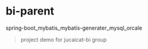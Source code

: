 # bi-parent
spring-boot_mybatis_mybatis-generater_mysql_orcale
> project demo for jucaicat-bi group
